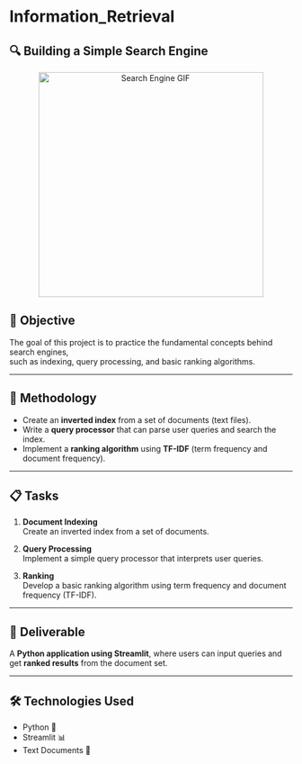 # Information_Retrieval

## 🔍 Building a Simple Search Engine

<p align="center">
  <img src="https://dezinebrainz.com/images/sem.gif" alt="Search Engine GIF" width="400">
</p>

## 🎯 Objective

The goal of this project is to practice the fundamental concepts behind search engines,  
such as indexing, query processing, and basic ranking algorithms.

---

## 🧪 Methodology

- Create an **inverted index** from a set of documents (text files).
- Write a **query processor** that can parse user queries and search the index.
- Implement a **ranking algorithm** using **TF-IDF** (term frequency and document frequency).

---

## 📋 Tasks

1. **Document Indexing**  
   Create an inverted index from a set of documents.

2. **Query Processing**  
   Implement a simple query processor that interprets user queries.

3. **Ranking**  
   Develop a basic ranking algorithm using term frequency and document frequency (TF-IDF).

---

## 🚀 Deliverable

A **Python application using Streamlit**, where users can input queries and get **ranked results** from the document set.

---

## 🛠️ Technologies Used

- Python 🐍  
- Streamlit 📊  
- Text Documents 📄  
